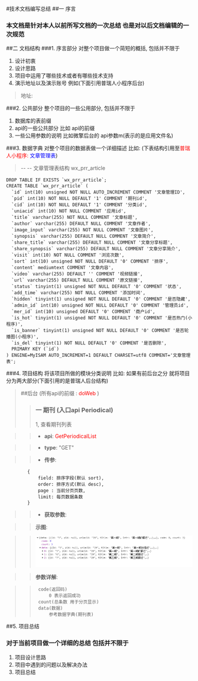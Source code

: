 #技术文档编写总结
##一 序言
### 本文档是针对本人以前所写文档的一次总结 也是对以后文档编辑的一次规范


##二 文档结构
###1. 序言部分
对整个项目做一个简短的概括, 包括并不限于 


1. 设计初衷
2. 设计思路
3. 项目中运用了哪些技术或者有哪些技术支持
4. 演示地址以及演示账号 例如(下面引用普瑞人小程序后台) 
>地址: 


###2. 公共部分
整个项目的一些公用部分, 包括并不限于

1. 数据库的表前缀
2. api的一些公共部分 比如 api的前缀
3. 一些公用参数的说明 比如微擎后台的 api参数m(表示的是应用文件名)

###3. 数据字典
对整个项目的数据表做一个详细描述 比如: (下表结构引用至<font color=red>普瑞人小程序: </font><font color=blue>文章管理表</font>)

>-- -- 文章管理表结构 wx\_prr_article
 >>
	DROP TABLE IF EXISTS `wx_prr_article`;
	CREATE TABLE `wx_prr_article` (
	  `id` int(10) unsigned NOT NULL AUTO_INCREMENT COMMENT '文章管理ID',
	  `pid` int(10) NOT NULL DEFAULT '1' COMMENT '期刊id',
	  `cid` int(10) NOT NULL DEFAULT '1' COMMENT '分类id',
	  `uniacid` int(10) NOT NULL COMMENT '应用id',
	  `title` varchar(255) NOT NULL COMMENT '文章标题',
	  `author` varchar(255) DEFAULT NULL COMMENT '文章作者',
	  `image_input` varchar(255) NOT NULL COMMENT '文章图片',
	  `synopsis` varchar(255) DEFAULT NULL COMMENT '文章简介',
	  `share_title` varchar(255) DEFAULT NULL COMMENT '文章分享标题',
	  `share_synopsis` varchar(255) DEFAULT NULL COMMENT '文章分享简介',
	  `visit` int(10) NOT NULL COMMENT '浏览次数',
	  `sort` int(10) unsigned NOT NULL DEFAULT '0' COMMENT '排序',
	  `content` mediumtext COMMENT '文章内容',
	  `video` varchar(255) DEFAULT '' COMMENT '视频链接',
	  `url` varchar(255) DEFAULT NULL COMMENT '原文链接',
	  `status` tinyint(1) unsigned NOT NULL DEFAULT '0' COMMENT '状态',
	  `add_time` varchar(255) NOT NULL COMMENT '添加时间',
	  `hidden` tinyint(1) unsigned NOT NULL DEFAULT '0' COMMENT '是否隐藏',
	  `admin_id` int(10) unsigned NOT NULL DEFAULT '0' COMMENT '管理员id',
	  `mer_id` int(10) unsigned DEFAULT '0' COMMENT '商户id',
	  `is_hot` tinyint(1) unsigned NOT NULL DEFAULT '0' COMMENT '是否热门(小程序)',
	  `is_banner` tinyint(1) unsigned NOT NULL DEFAULT '0' COMMENT '是否轮播图(小程序)',
	  `is_del` tinyint(1) NOT NULL DEFAULT '0' COMMENT '是否删除',
	  PRIMARY KEY (`id`)
	) ENGINE=MyISAM AUTO_INCREMENT=1 DEFAULT CHARSET=utf8 COMMENT='文章管理表';
 
###4. 项目结构
将该项目所做的模块分类说明  比如: 如果有前后台之分 就将项目分为两大部分(下面引用的是普瑞人后台结构)

>##后台 (所有api的前缀 : <font color= red>doWeb</font> )
>>### 一 期刊 (入口api Periodical)
>>1, 查看期刊列表
	
>>- **api**: <font color= red>GetPeriodicalList</font>

>>- **type**: "GET"

>>- **传参**: 
>>
			{
				field: 排序字段(默认 sort),
				order: 排序方式(默认 desc),
				page : 当前分页页数,
				limit: 每页数据条数
			}

>>- **获取参数**:

>>	**示图**:

>>	![1.1](./images/1.1.jpg)

>>	**参数详解**:
		
>>		code(返回码)
>>			0 表示返回成功
>>		count(总条数 用于分页显示)
>>		data(数据)
>>			参考数据字典(期刊表)

##5. 项目总结
### 对于当前项目做一个详细的总结 包括并不限于
1. 项目设计思路
2. 项目中遇到的问题以及解决办法
3. 项目总结